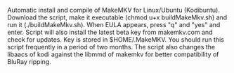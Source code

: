 Automatic install and compile of MakeMKV for Linux/Ubuntu (Kodibuntu). Download the script,
make it executable (chmod u+x buildMakeMkv.sh) and run it (./buildMakeMkv.sh). When EULA 
appears, press "q" and "yes" and enter. Script will also install the latest beta key from
makemkv.com and check for updates. Key is stored in $HOME/.MakeMKV. You should run this 
script frequently in a period of two months. The script also changes the libaacs of kodi 
against the libmmd of makemkv for better compatibility of BluRay ripping.
